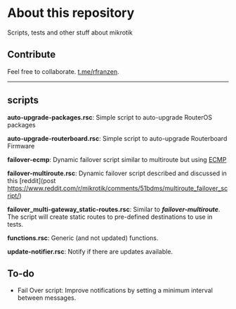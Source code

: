 # About this repository
Scripts, tests and other stuff about mikrotik

## Contribute
Feel free to collaborate.
[t.me/rfranzen](https://t.me/rfranzen).

---

## scripts

**auto-upgrade-packages.rsc**: Simple script to auto-upgrade RouterOS packages

**auto-upgrade-routerboard.rsc**: Simple script to auto-upgrade Routerboard Firmware

**failover-ecmp**: Dynamic failover script similar to multiroute but using [ECMP](https://wiki.mikrotik.com/wiki/ECMP_load_balancing_with_masquerade)

**failover-multiroute.rsc**: Dynamic failover script described and discussed in this [reddit](post https://www.reddit.com/r/mikrotik/comments/51bdms/multiroute_failover_script/)

**failover_multi-gateway_static-routes.rsc**: Similar to ***failover-multiroute***. The script will create static routes to pre-defined destinations to use in tests.

**functions.rsc**: Generic (and not updated) functions.

**update-notifier.rsc**: Notify if there are updates available.


## To-do

* Fail Over script: Improve notifications by setting a minimum interval between messages.
